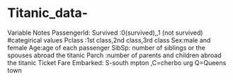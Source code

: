 # Titanic_data-
  Variable Notes PassengerId: Survived    :0(survived),,1 (not survived)                #categirical values Pclass :1st class,2nd class,3rd class Sex:male and female  Age:age of each passenger  SibSp:  number of siblings or the spouses abroad the titanic  Parch :number of parents and children abroad the titanic  Ticket  Fare Embarked:   S-south mpton       ,C=cherbo urg                 Q=Queens town    
  
  
  
